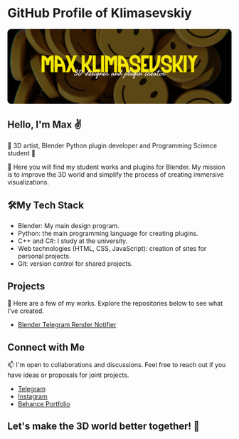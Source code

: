 # GitHub Profile of Klimasevskiy

![Cover Image](https://github.com/klimasevskiy/klimasevskiy/blob/main/assets/cover.png)
## Hello, I'm Max ✌️

🎨 3D artist, Blender Python plugin developer and Programming Science student 🐍

🔌 Here you will find my student works and plugins for Blender. My mission is to improve the 3D world and simplify the process of creating immersive visualizations.

## 🛠️My Tech Stack

- Blender: My main design program.
- Python: the main programming language for creating plugins.
- C++ and C#: I study at the university.
- Web technologies (HTML, CSS, JavaScript): creation of sites for personal projects.
- Git: version control for shared projects.

## Projects

🔧 Here are a few of my works. Explore the repositories below to see what I've created.

- [Blender Telegram Render Notifier](https://github.com/klimasevskiy/Render-Completed-Telegram-Notifier)

## Connect with Me

📫 I'm open to collaborations and discussions. Feel free to reach out if you have ideas or proposals for joint projects.

- [Telegram](https://t.me/klimasevskiy)
- [Instagram](https://www.instagram.com/klimasevkiy_3d/)
- [Behance Portfolio](https://www.behance.net/klimasevskiy)

## Let's make the 3D world better together! 🚀

